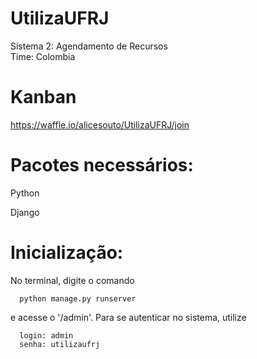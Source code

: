 # UtilizaUFRJ 
Sistema 2: Agendamento de Recursos  
Time: Colombia 

# Kanban 
https://waffle.io/alicesouto/UtilizaUFRJ/join 

# Pacotes necessários: 
Python 

Django 

# Inicialização:
No terminal, digite o comando 

      python manage.py runserver
      
e acesse o '/admin'. 
Para se autenticar no sistema, utilize 
      
      login: admin
      senha: utilizaufrj


